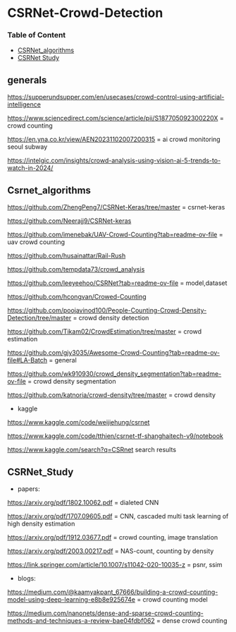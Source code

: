 # CSRNet-Crowd-Detection
### Table of Content 

* [CSRNet_algorithms](#csrnet_algorithms) 
* [CSRNet Study](#csrnet_study) 

## generals

https://supperundsupper.com/en/usecases/crowd-control-using-artificial-intelligence

https://www.sciencedirect.com/science/article/pii/S187705092300220X  =  crowd counting

https://en.yna.co.kr/view/AEN20231102007200315  = ai crowd monitoring seoul subway

https://intelgic.com/insights/crowd-analysis-using-vision-ai-5-trends-to-watch-in-2024/ 






## Csrnet_algorithms

https://github.com/ZhengPeng7/CSRNet-Keras/tree/master  = csrnet-keras  

https://github.com/Neerajj9/CSRNet-keras

https://github.com/imenebak/UAV-Crowd-Counting?tab=readme-ov-file  = uav crowd counting

https://github.com/husainattar/Rail-Rush 

https://github.com/tempdata73/crowd_analysis

https://github.com/leeyeehoo/CSRNet?tab=readme-ov-file  = model,dataset

https://github.com/hcongvan/Crowed-Counting

https://github.com/poojavinod100/People-Counting-Crowd-Density-Detection/tree/master  =  crowd density detection 

https://github.com/Tikam02/CrowdEstimation/tree/master  = crowd estimation

https://github.com/gjy3035/Awesome-Crowd-Counting?tab=readme-ov-file#LA-Batch  = general

https://github.com/wk910930/crowd_density_segmentation?tab=readme-ov-file  = crowd density segmentation

https://github.com/katnoria/crowd-density/tree/master  = crowd density

- kaggle

https://www.kaggle.com/code/weijiehung/csrnet

https://www.kaggle.com/code/tthien/csrnet-tf-shanghaitech-v9/notebook

https://www.kaggle.com/search?q=CSRnet  search results
  


## CSRNet_Study

- papers:

https://arxiv.org/pdf/1802.10062.pdf  = dialeted CNN

https://arxiv.org/pdf/1707.09605.pdf  = CNN, cascaded multi task learning of high density estimation

https://arxiv.org/pdf/1912.03677.pdf  = crowd counting, image translation

https://arxiv.org/pdf/2003.00217.pdf = NAS-count, counting by density

https://link.springer.com/article/10.1007/s11042-020-10035-z   = psnr, ssim

- blogs:

https://medium.com/@kaamyakpant_67666/building-a-crowd-counting-model-using-deep-learning-e8b8e925674e  = crowd counting model

https://medium.com/nanonets/dense-and-sparse-crowd-counting-methods-and-techniques-a-review-bae04fdbf062  = dense crowd counting

